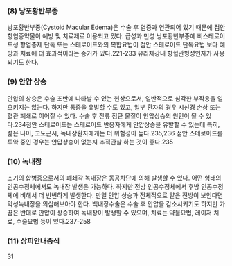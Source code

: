 ### (8) 낭포황반부종
낭포황반부종(Cystoid Macular Edema)은 수술 후 염증과 연관되어 있기 때문에 점안 항염증약물이 예방 및 치료제로 이용되고 있다. 급성과 만성 낭포황반부종에 비스테로이드성 항염증제 단독 또는 스테로이드와의 복합요법이 점안 스테로이드 단독요법 보다 예방과 치료에 더 효과적이라는 증거가 있다.221-233 유리체강내 항혈관형성인자가 사용 되기도 한다.

### (9) 안압 상승
안압의 상승은 수술 초반에 나타날 수 있는 현상으로서, 일반적으로 심각한 부작용을 일으키지는 않는다. 하지만 통증을 유발할 수도 있고, 일부 환자의 경우 시신경 손상 또는 혈관 폐쇄로 이어질 수 있다. 수술 후 잔류 점탄 물질이 안압상승의 원인이 될 수 있다.234점안 스테로이드는 스테로이드 반응자에게 안압상승을 유발할 수 있는데 특히, 젊은 나이, 고도근시, 녹내장환자에게는 더 위험성이 높다.235,236 점안 스테로이드를 투약 중인 경우는 안압상승이 없는지 추적관찰 하는 것이 좋다.235

### (10) 녹내장
초기의 합병증으로서의 폐쇄각 녹내장은 동공차단에 의해 발생할 수 있다. 어떤 형태의 인공수정체에서도 녹내장 발생은 가능하다. 하지만 전방 인공수정체에서 후방 인공수정체에 비해서 더 빈번하게 발생한다. 만일 안압 상승과 전체적으로 얕은 전방이 보인다면 악성녹내장을 의심해보아야 한다. 백내장수술은 수술 후 안압을 감소시키기도 하지만 가끔은 반대로 안압이 상승하여 녹내장이 발생할 수 있으며, 치료는 약물요법, 레이저 치료, 수술요법 등이 있다.237-258

### (11) 상피안내증식
<PAGE>31